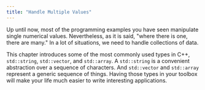 ```yaml
---
title: "Handle Multiple Values"
---
```


Up until now, most of the programming examples you have seen manipulate single numerical values.
Nevertheless, as it is said, "where there is one, there are many."
In a lot of situations, we need to handle collections of data.

This chapter introduces some of the most commonly used types in C++, `std::string`, `std::vector`, and `std::array`.
A `std::string` is a convenient abstraction over a sequence of characters.
And `std::vector` and `std::array` represent a generic sequence of things.
Having those types in your toolbox will make your life much easier to write interesting applications.